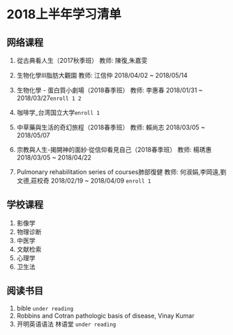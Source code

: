 # 2018上半年学习清单
## 网络课程
1. 從古典看人生（2017秋季班）
教师: 陳復,朱嘉雯

2. 生物化學III脂肪大觀園
教师: 江信仲  2018/04/02 ~ 2018/05/14

3. 生物化學 - 蛋白質小劇場（2018春季班）
教师: 李惠春 2018/01/31 ~ 2018/03/27```enroll 1 2```
4. 咖啡学_台湾国立大学```enroll 1```

5. 中草藥與生活的奇幻旅程（2018春季班）
教师: 賴尚志 2018/03/05 ~ 2018/05/07

6. 宗教與人生-揭開神的面紗‧從信仰看見自己（2018春季班）
教师: 楊琇惠 2018/03/05 ~ 2018/04/22

7. Pulmonary rehabilitation series of courses肺部復健
教师: 何淑娟,李岡遠,劉文德,莊校奇 2018/02/19 ~ 2018/04/09 ```enroll 1```

## 学校课程
1. 影像学
2. 物理诊断
3. 中医学
4. 文献检索
5. 心理学
6. 卫生法

## 阅读书目
1. bible ```under reading```
2. Robbins and Cotran pathologic basis of disease, Vinay Kumar
3. 开明英语语法 林语堂 ```under reading```

